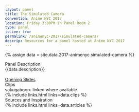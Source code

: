 ```yaml
---
layout: panel
title: The Simulated Camera
convention: Anime NYC 2017
location: Friday 3:30PM in Panel Room 2
type: panel
isLive: true
permalink: /animenyc-2017/simulated-camera/
descrip: Resources for a panel hosted at Anime NYC 2017
---
```


{% assign data = site.data.2017-animenyc.simulated-camera %}

<div class="manga-header">Panel Description</div>
<div class="panel-description">{{data.description}}</div>

<div>
  <br/>
  <a href="{{data.slides}}" target="_blank">Opening Slides</a>
</div>

<div class="manga-header">
  Clips
  <div class="minor">sakugabooru linked where available</div>
</div>
{% include links.html links=data.clips %}

<div class="manga-header"> Sources and Inspiration </div>
{% include links.html links=data.articles %}
